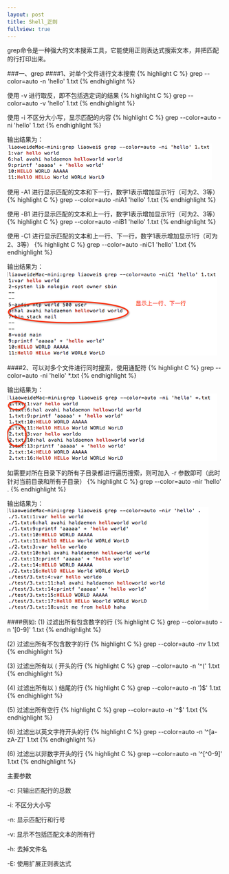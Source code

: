 ```yaml
---
layout: post
title: Shell_正则
fullview: true
---
```



grep命令是一种强大的文本搜索工具，它能使用正则表达式搜索文本，并把匹配的行打印出来。

###一、grep
####1、对单个文件进行文本搜索
{% highlight C %}
grep --color=auto -n 'hello' 1.txt
{% endhighlight %}

使用 -v 进行取反，即不包括选定词的结果
{% highlight C %}
grep --color=auto -v 'hello' 1.txt
{% endhighlight %}

使用 -i 不区分大小写，显示匹配的内容
{% highlight C %}
grep --color=auto -ni 'hello' 1.txt
{% endhighlight %}

输出结果为：
![output_0](/assets/posts/shell_grep/shell_grep1.png)

使用 -A1 进行显示匹配的文本和下一行，数字1表示增加显示1行（可为2、3等）
{% highlight C %}
grep --color=auto -niA1 'hello' 1.txt
{% endhighlight %}

使用 -B1 进行显示匹配的文本和上一行，数字1表示增加显示1行（可为2、3等）
{% highlight C %}
grep --color=auto -niB1 'hello' 1.txt
{% endhighlight %}

使用 -C1 进行显示匹配的文本和上一行、下一行，数字1表示增加显示1行（可为2、3等）
{% highlight C %}
grep --color=auto -niC1 'hello' 1.txt
{% endhighlight %}

输出结果为：
![output_0](/assets/posts/shell_grep/shell_grep2.png)

####2、可以对多个文件进行同时搜索，使用通配符
{% highlight C %}
grep --color=auto -ni 'hello' *.txt
{% endhighlight %}

输出结果为：
![output_0](/assets/posts/shell_grep/shell_grep3.png)

如需要对所在目录下的所有子目录都进行遍历搜索，则可加入 -r 参数即可（此时针对当前目录和所有子目录）
{% highlight C %}
grep --color=auto -nir 'hello' .
{% endhighlight %}

输出结果为：
![output_0](/assets/posts/shell_grep/shell_grep4.png)

####例如:
(1) 过滤出所有包含数字的行
{% highlight C %}
grep --color=auto -n '[0-9]' 1.txt
{% endhighlight %}

(2) 过滤出所有不包含数字的行
{% highlight C %}
grep --color=auto -nv 1.txt
{% endhighlight %}

(3) 过滤出所有以 ( 开头的行
{% highlight C %}
grep --color=auto -n '^(' 1.txt
{% endhighlight %}

(4) 过滤出所有以 ) 结尾的行
{% highlight C %}
grep --color=auto -n ')$' 1.txt
{% endhighlight %}

(5) 过滤出所有空行
{% highlight C %}
grep --color=auto -n '^$' 1.txt
{% endhighlight %}

(6) 过滤出以英文字符开头的行
{% highlight C %}
grep --color=auto -n '^[a-zA-Z]' 1.txt
{% endhighlight %}

(6) 过滤出以非数字开头的行
{% highlight C %}
grep --color=auto -n '^[^0-9]' 1.txt
{% endhighlight %}



主要参数

-c: 只输出匹配行的总数

-i: 不区分大小写

-n: 显示匹配行和行号

-v: 显示不包括匹配文本的所有行

-h: 去掉文件名

-E: 使用扩展正则表达式

